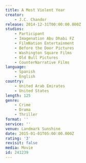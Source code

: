 ```yaml
---
title: A Most Violent Year
creator:
    - J.C. Chandor
release: 2014-12-31T00:00:00.000Z
studios:
    - Participant
    - Imagenation Abu Dhabi FZ
    - FilmNation Entertainment
    - Before the Door Pictures
    - Washington Square Films
    - Old Bull Pictures
    - CounterNarrative Films
language:
    - Spanish
    - English
country:
    - United Arab Emirates
    - United States
length: 125
genre:
    - Crime
    - Drama
    - Thriller
format: ''
service: ''
venue: Landmark Sunshine
date: 2015-01-01T05:00:00.000Z
rating: '3'
revisit: false
media: Movie
id: 241239
---
```



